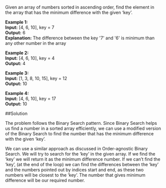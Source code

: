 Given an array of numbers sorted in ascending order,
find the element in the array that has the minimum difference with the given ‘key’.

**Example 1:**  
**Input:** [4, 6, 10], key = 7  
**Output:** 6  
**Explanation:** The difference between the key '7' and '6' is minimum than any other number in the array

**Example 2:**  
**Input:** [4, 6, 10], key = 4  
**Output:** 4

**Example 3:**  
**Input:** [1, 3, 8, 10, 15], key = 12  
**Output:** 10

**Example 4:**  
**Input:** [4, 6, 10], key = 17  
**Output:** 10

##Solution

The problem follows the Binary Search pattern. Since Binary Search helps us find a number in a sorted array efficiently,
we can use a modified version of the Binary Search to find the number that has the minimum difference with the given ‘key’.

We can use a similar approach as discussed in Order-agnostic Binary Search. We will try to search for the ‘key’ in
the given array. If we find the ‘key’ we will return it as the minimum difference number. If we can’t find the ‘key’,
(at the end of the loop) we can find the differences between the ‘key’ and the numbers pointed out by indices start
and end, as these two numbers will be closest to the ‘key’. The number that gives minimum difference will be
our required number.